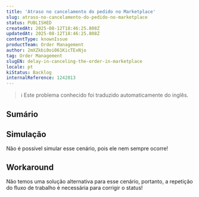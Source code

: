 ```yaml
---
title: 'Atraso no cancelamento do pedido no Marketplace'
slug: atraso-no-cancelamento-do-pedido-no-marketplace
status: PUBLISHED
createdAt: 2025-08-12T18:46:25.808Z
updatedAt: 2025-08-12T18:46:25.808Z
contentType: knownIssue
productTeam: Order Management
author: 2mXZkbi0oi061KicTExNjo
tag: Order Management
slugEN: delay-in-canceling-the-order-in-marketplace
locale: pt
kiStatus: Backlog
internalReference: 1242813
---
```


>ℹ️ Este problema conhecido foi traduzido automaticamente do inglês.

## Sumário


## Simulação


Não é possível simular esse cenário, pois ele nem sempre ocorre!


## Workaround


Não temos uma solução alternativa para esse cenário, portanto, a repetição do fluxo de trabalho é necessária para corrigir o status!



